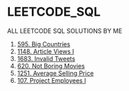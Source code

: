 # LEETCODE_SQL
ALL LEETCODE SQL SOLUTIONS BY ME
<ol>
  <li>
    <a href = "595_big_countries/script.sql">595. Big Countries </a>
  </li>
  <li>
    <a href = "1148_article_views_I">1148. Article Views I </a>
  </li>
  <li>
    <a href = "1683_invalid_tweets">1683. Invalid Tweets </a>
  </li>
  <li>
    <a href = "620_not_boring_movies">620. Not Boring Movies </a>
  </li>
  <li>
    <a href = "1251_average_selling_price">1251. Average Selling Price </a>
  </li>
  <li>
    <a href = "https://github.com/lakshayhasija13/LEETCODE_SQL/tree/main/1075_Project_Employees_I">107. Project Employees I </a>
  </li>
</ol>
